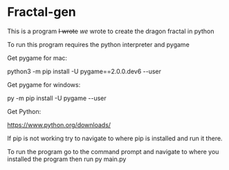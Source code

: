 # Fractal-gen


This is a program ~~I wrote~~ *we* wrote to create the dragon fractal in python

To run this program requires the python interpreter and pygame

Get pygame for mac:

python3 -m pip install -U pygame==2.0.0.dev6 --user

Get pygame for windows:

py -m pip install -U pygame --user

Get Python:

https://www.python.org/downloads/


If pip is not working try to navigate to where pip is installed and run it there.

To run the program go to the command prompt and navigate to where you installed the program then run py main.py
